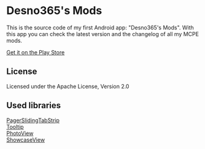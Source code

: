 Desno365's Mods
=========

This is the source code of my first Android app: "Desno365's Mods".
With this app you can check the latest version and the changelog of all my MCPE mods.

[Get it on the Play Store](https://play.google.com/store/apps/details?id=com.desno365.mods)

License
-----------
Licensed under the Apache License, Version 2.0

Used libraries
-----------
[PagerSlidingTabStrip](https://github.com/astuetz/PagerSlidingTabStrip)<br>
[Tooltip](https://github.com/sephiroth74/android-target-tooltip)<br>
[PhotoView](https://github.com/chrisbanes/PhotoView)<br>
[ShowcaseView](https://github.com/amlcurran/ShowcaseView)<br>
